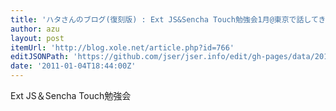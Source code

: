 ```yaml
---
title: 'ハタさんのブログ(復刻版) : Ext JS&Sencha Touch勉強会1月@東京で話してきた'
author: azu
layout: post
itemUrl: 'http://blog.xole.net/article.php?id=766'
editJSONPath: 'https://github.com/jser/jser.info/edit/gh-pages/data/2011/01/index.json'
date: '2011-01-04T18:44:00Z'
---
```

Ext JS＆Sencha Touch勉強会
